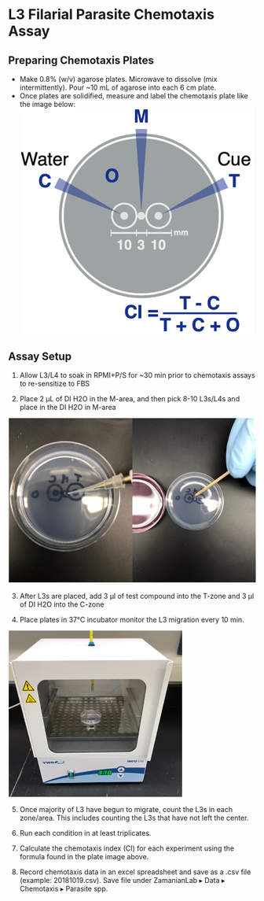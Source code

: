 # L3 Filarial Parasite Chemotaxis Assay

## Preparing Chemotaxis Plates
- Make 0.8% (w/v) agarose plates. Microwave to dissolve (mix intermittently). Pour ~10 mL of agarose into each 6 cm plate.
- Once plates are solidified, measure and label the chemotaxis plate like the image below:
![Image1](img/img1.png)

## Assay Setup

1. Allow L3/L4 to soak in RPMI+P/S for ~30 min prior to chemotaxis assays to re-sensitize to FBS

2. Place 2 µL of DI H2O in the M-area, and then pick 8-10 L3s/L4s and place in the DI H2O in M-area

![Image2](img/img2.png)

3. After L3s are placed, add 3 µl of test compound into the T-zone and 3 µl of DI H2O into the C-zone

4. Place plates in 37°C incubator monitor the L3 migration every 10 min.

![Image3](img/img3.png)

5. Once majority of L3 have begun to migrate, count the L3s in each zone/area. This includes counting the L3s that have not left the center.

6. Run each condition in at least triplicates.

7. Calculate the chemotaxis index (CI) for each experiment using the formula found in the plate image above.

8. Record chemotaxis data in an excel spreadsheet and save as a .csv file (example: 20181019.csv). Save file under ZamanianLab ▸ Data ▸ Chemotaxis ▸ Parasite spp.
